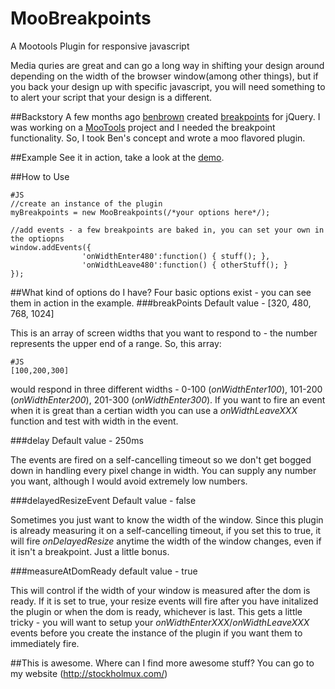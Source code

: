 # MooBreakpoints
A Mootools Plugin for responsive javascript

Media quries are great and can go a long way in shifting your design around depending on the width of the browser window(among other things), but if you back your design up with specific javascript, you will need something to to alert your script that your design is a different.

##Backstory
A few months ago [benbrown](https://github.com/benbrown) created [breakpoints](https://github.com/xoxco/breakpoints/) for jQuery. I was working on a [MooTools](http://mootools.net/) project and I needed the breakpoint functionality. So, I took Ben's concept and wrote a moo flavored plugin.

##Example
See it in action, take a look at the [demo](http://stockholmux.github.com/MooBreakpoints/MooBreakpoints-example.html).

##How to Use

    #JS
    //create an instance of the plugin
    myBreakpoints = new MooBreakpoints(/*your options here*/);
    
    //add events - a few breakpoints are baked in, you can set your own in the optiopns
    window.addEvents({
                    'onWidthEnter480':function() { stuff(); },
                    'onWidthLeave480':function() { otherStuff(); }
    });


##What kind of options do I have?
Four basic options exist - you can see them in action in the example.
###breakPoints
Default value - [320, 480, 768, 1024]

This is an array of screen widths that you want to respond to - the number represents the upper end of a range. So, this array:

    #JS
    [100,200,300]

would respond in three different widths - 0-100 (_onWidthEnter100_), 101-200 (_onWidthEnter200_), 201-300 (_onWidthEnter300_). If you want to fire an event when it is great than a certian width you can use a _onWidthLeaveXXX_ function and test with width in the event.

###delay
Default value - 250ms

The events are fired on a self-cancelling timeout so we don't get bogged down in handling every pixel change in width.  You can supply any number you want, although I would avoid extremely low numbers.

###delayedResizeEvent
Default value - false

Sometimes you just want to know the width of the window. Since this plugin is already measuring it on a self-cancelling timeout, if you set this to true, it will fire _onDelayedResize_ anytime the width of the window changes, even if it isn't a breakpoint. Just a little bonus.

###measureAtDomReady
default value - true

This will control if the width of your window is measured after the dom is ready. If it is set to true, your resize events will fire after you have initalized the plugin or when the dom is ready, whichever is last. This gets a little tricky - you will want to setup your _onWidthEnterXXX_/_onWidthLeaveXXX_ events before you create the instance of the plugin if you want them to immediately fire. 

##This is awesome. Where can I find more awesome stuff?
You can go to my website (http://stockholmux.com/)
